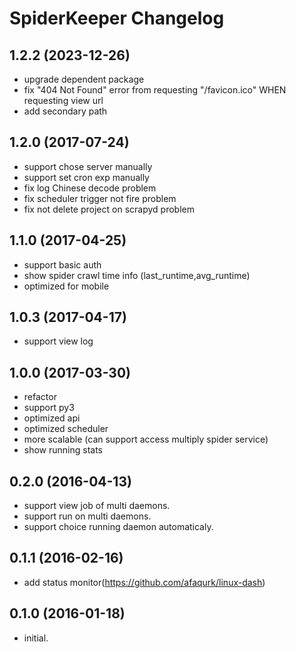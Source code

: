 # SpiderKeeper Changelog

## 1.2.2 (2023-12-26)
- upgrade dependent package
- fix "404 Not Found" error from requesting "/favicon.ico" WHEN requesting view url
- add secondary path

## 1.2.0 (2017-07-24)
- support chose server manually
- support set cron exp manually
- fix log Chinese decode problem
- fix scheduler trigger not fire problem
- fix not delete project on scrapyd problem

## 1.1.0 (2017-04-25)
- support basic auth
- show spider crawl time info (last_runtime,avg_runtime)
- optimized for mobile

## 1.0.3 (2017-04-17)
- support view log

## 1.0.0 (2017-03-30)
- refactor
- support py3
- optimized api
- optimized scheduler
- more scalable (can support access multiply spider service)
- show running stats

## 0.2.0 (2016-04-13)
- support view job of multi daemons.
- support run on multi daemons.
- support choice running daemon automaticaly.

## 0.1.1 (2016-02-16)
- add status monitor(https://github.com/afaqurk/linux-dash)

## 0.1.0 (2016-01-18)
- initial.